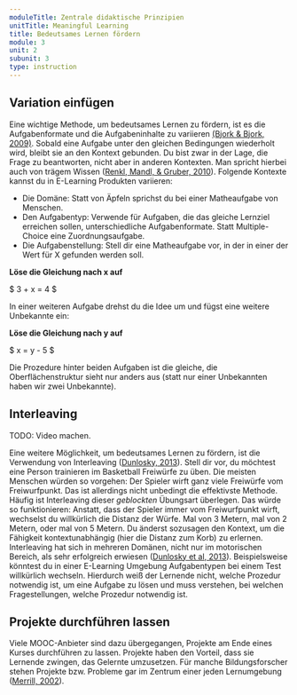 ```yaml
---
moduleTitle: Zentrale didaktische Prinzipien
unitTitle: Meaningful Learning
title: Bedeutsames Lernen fördern
module: 3
unit: 2
subunit: 3
type: instruction
---
```


## Variation einfügen

Eine wichtige Methode, um bedeutsames Lernen zu fördern, ist es die Aufgabenformate und die Aufgabeninhalte zu variieren [(Bjork & Bjork, 2009)](https://teaching.yale-nus.edu.sg/wp-content/uploads/sites/25/2016/02/Making-Things-Hard-on-Yourself-but-in-a-Good-Way-2011.pdf). Sobald eine Aufgabe unter den gleichen Bedingungen wiederholt wird, bleibt sie an den Kontext gebunden. Du bist zwar in der Lage, die Frage zu beantworten, nicht aber in anderen Kontexten. Man spricht hierbei auch von trägem Wissen ([Renkl, Mandl, & Gruber, 2010](https://www.tandfonline.com/doi/abs/10.1207/s15326985ep3102_3)). Folgende Kontexte kannst du in E-Learning Produkten variieren:

* Die Domäne: Statt von Äpfeln sprichst du bei einer Matheaufgabe von Menschen. 
* Den Aufgabentyp: Verwende für Aufgaben, die das gleiche Lernziel erreichen sollen, unterschiedliche Aufgabenformate. Statt Multiple-Choice eine Zuordnungsaufgabe. 
* Die Aufgabenstellung: Stell dir eine Matheaufgabe vor, in der in einer der Wert für X gefunden werden soll.

**Löse die Gleichung nach x auf**

$
3 + x = 4
$

In einer weiteren Aufgabe drehst du die Idee um und fügst eine weitere Unbekannte ein:

**Löse die Gleichung nach y auf**

$
x = y - 5
$

Die Prozedure hinter beiden Aufgaben ist die gleiche, die Oberflächenstruktur sieht nur anders aus (statt nur einer Unbekannten haben wir zwei Unbekannte). 


## Interleaving

TODO: Video machen. 

Eine weitere Möglichkeit, um bedeutsames Lernen zu fördern, ist die Verwendung von Interleaving ([Dunlosky, 2013](https://eric.ed.gov/?id=EJ1021069)). Stell dir vor, du möchtest eine Person trainieren im Basketball Freiwürfe zu üben. Die meisten Menschen würden so vorgehen: Der Spieler wirft ganz viele Freiwürfe vom Freiwurfpunkt. Das ist allerdings nicht unbedingt die effektivste Methode. Häufig ist Interleaving dieser *geblockten* Übungsart überlegen. Das würde so funktionieren: Anstatt, dass der Spieler immer vom Freiwurfpunkt wirft, wechselst du willkürlich die Distanz der Würfe. Mal von 3 Metern, mal von 2 Metern, oder mal von 5 Metern. Du änderst sozusagen den Kontext, um die Fähigkeit kontextunabhängig (hier die Distanz zum Korb) zu erlernen. Interleaving hat sich in mehreren Domänen, nicht nur im motorischen Bereich, als sehr erfolgreich erwiesen ([Dunlosky et al, 2013](https://journals.sagepub.com/doi/abs/10.1177/1529100612453266)). Beispielsweise könntest du in einer E-Learning Umgebung Aufgabentypen bei einem Test willkürlich wechseln. Hierdurch weiß der Lernende nicht, welche Prozedur notwendig ist, um eine Aufgabe zu lösen und muss verstehen, bei welchen Fragestellungen, welche Prozedur notwendig ist. 

## Projekte durchführen lassen

Viele MOOC-Anbieter sind dazu übergegangen, Projekte am Ende eines Kurses durchführen zu lassen. Projekte haben den Vorteil, dass sie Lernende zwingen, das Gelernte umzusetzen. Für manche Bildungsforscher stehen Projekte bzw. Probleme gar im Zentrum einer jeden Lernumgebung ([Merrill, 2002](https://link.springer.com/article/10.1007/BF02505024)).